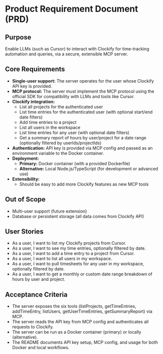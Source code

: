 # Product Requirement Document (PRD)

## Purpose

Enable LLMs (such as Cursor) to interact with Clockify for time-tracking automation and queries, via a secure, extensible MCP server.

## Core Requirements

- **Single-user support:** The server operates for the user whose Clockify API key is provided.
- **MCP protocol:** The server must implement the MCP protocol using the official SDK for compatibility with LLMs and tools like Cursor.
- **Clockify integration:**
  - List all projects for the authenticated user
  - List time entries for the authenticated user (with optional start/end date filters)
  - Add time entries to a project
  - List all users in the workspace
  - List time entries for any user (with optional date filters)
  - Get a summary report of hours by user/project for a date range (optionally filtered by userIds/projectIds)
- **Authentication:** API key is provided via MCP config and passed as an environment variable to the Docker container.
- **Deployment:**
  - **Primary:** Docker container (with a provided Dockerfile)
  - **Alternative:** Local Node.js/TypeScript (for development or advanced use)
- **Extensibility:**
  - Should be easy to add more Clockify features as new MCP tools

## Out of Scope

- Multi-user support (future extension)
- Database or persistent storage (all data comes from Clockify API)

## User Stories

- As a user, I want to list my Clockify projects from Cursor.
- As a user, I want to see my time entries, optionally filtered by date.
- As a user, I want to add a time entry to a project from Cursor.
- As a user, I want to list all users in my workspace.
- As a user, I want to pull timesheets for any user in my workspace, optionally filtered by date.
- As a user, I want to get a monthly or custom date range breakdown of hours by user and project.

## Acceptance Criteria

- The server exposes the six tools (listProjects, getTimeEntries, addTimeEntry, listUsers, getUserTimeEntries, getSummaryReport) via MCP.
- The server reads the API key from MCP config and authenticates all requests to Clockify.
- The server can be run as a Docker container (primary) or locally (alternative).
- The README documents API key setup, MCP config, and usage for both Docker and local workflows.
